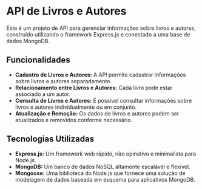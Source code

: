 # API de Livros e Autores

Este é um projeto de API para gerenciar informações sobre livros e autores, construído utilizando o framework Express.js e conectado a uma base de dados MongoDB.

## Funcionalidades

- **Cadastro de Livros e Autores:** A API permite cadastrar informações sobre livros e autores separadamente.
- **Relacionamento entre Livros e Autores:** Cada livro pode estar associado a um autor.
- **Consulta de Livros e Autores:** É possível consultar informações sobre livros e autores individualmente ou em conjunto.
- **Atualização e Remoção:** Os dados de livros e autores podem ser atualizados e removidos conforme necessário.

## Tecnologias Utilizadas

- **Express.js:** Um framework web rápido, não opinativo e minimalista para Node.js.
- **MongoDB:** Um banco de dados NoSQL altamente escalável e flexível.
- **Mongoose:** Uma biblioteca do Node.js que fornece uma solução de modelagem de dados baseada em esquema para aplicativos MongoDB.
